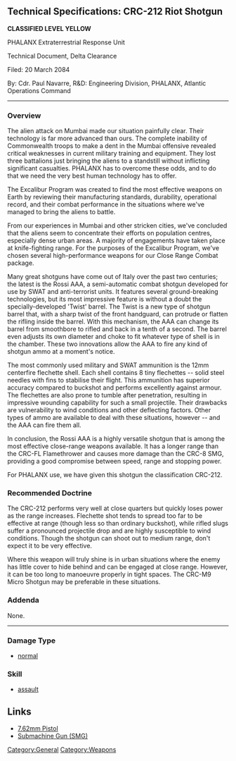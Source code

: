 ## Technical Specifications: CRC-212 Riot Shotgun

**CLASSIFIED LEVEL YELLOW**

PHALANX Extraterrestrial Response Unit

Technical Document, Delta Clearance

Filed: 20 March 2084

By: Cdr. Paul Navarre, R&D: Engineering Division, PHALANX, Atlantic
Operations Command

------------------------------------------------------------------------

### Overview

The alien attack on Mumbai made our situation painfully clear. Their
technology is far more advanced than ours. The complete inability of
Commonwealth troops to make a dent in the Mumbai offensive revealed
critical weaknesses in current military training and equipment. They
lost three battalions just bringing the aliens to a standstill without
inflicting significant casualties. PHALANX has to overcome these odds,
and to do that we need the very best human technology has to offer.

The Excalibur Program was created to find the most effective weapons on
Earth by reviewing their manufacturing standards, durability,
operational record, and their combat performance in the situations where
we've managed to bring the aliens to battle.

From our experiences in Mumbai and other stricken cities, we've
concluded that the aliens seem to concentrate their efforts on
population centres, especially dense urban areas. A majority of
engagements have taken place at knife-fighting range. For the purposes
of the Excalibur Program, we've chosen several high-performance weapons
for our Close Range Combat package.

Many great shotguns have come out of Italy over the past two centuries;
the latest is the Rossi AAA, a semi-automatic combat shotgun developed
for use by SWAT and anti-terrorist units. It features several
ground-breaking technologies, but its most impressive feature is without
a doubt the specially-developed 'Twist' barrel. The Twist is a new type
of shotgun barrel that, with a sharp twist of the front handguard, can
protrude or flatten the rifling inside the barrel. With this mechanism,
the AAA can change its barrel from smoothbore to rifled and back in a
tenth of a second. The barrel even adjusts its own diameter and choke to
fit whatever type of shell is in the chamber. These two innovations
allow the AAA to fire any kind of shotgun ammo at a moment's notice.

The most commonly used military and SWAT ammunition is the 12mm
centerfire flechette shell. Each shell contains 8 tiny flechettes --
solid steel needles with fins to stabilise their flight. This ammunition
has superior accuracy compared to buckshot and performs excellently
against armour. The flechettes are also prone to tumble after
penetration, resulting in impressive wounding capability for such a
small projectile. Their drawbacks are vulnerability to wind conditions
and other deflecting factors. Other types of ammo are available to deal
with these situations, however -- and the AAA can fire them all.

In conclusion, the Rossi AAA is a highly versatile shotgun that is among
the most effective close-range weapons available. It has a longer range
than the CRC-FL Flamethrower and causes more damage than the CRC-8 SMG,
providing a good compromise between speed, range and stopping power.

For PHALANX use, we have given this shotgun the classification CRC-212.

### Recommended Doctrine

The CRC-212 performs very well at close quarters but quickly loses power
as the range increases. Flechette shot tends to spread too far to be
effective at range (though less so than ordinary buckshot), while rifled
slugs suffer a pronounced projectile drop and are highly susceptible to
wind conditions. Though the shotgun can shoot out to medium range, don't
expect it to be very effective.

Where this weapon will truly shine is in urban situations where the
enemy has little cover to hide behind and can be engaged at close range.
However, it can be too long to manoeuvre properly in tight spaces. The
CRC-M9 Micro Shotgun may be preferable in these situations.

### Addenda

None.

------------------------------------------------------------------------

### Damage Type

- [normal](Damage/normal "wikilink")

### Skill

- [assault](Skills/assault "wikilink")

## Links

- [7.62mm Pistol](Equipment/Secondary_Weapons/7.62mm_Pistol "wikilink")
- [Submachine Gun
  (SMG)](Equipment/Secondary_Weapons/Submachine_Gun "wikilink")

[Category:General](Category:General "wikilink")
[Category:Weapons](Category:Weapons "wikilink")